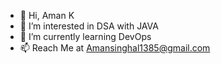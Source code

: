 - 👋 Hi, Aman K
- 👀 I’m interested in DSA with JAVA
- 🌱 I’m currently learning DevOps
- 📫 Reach Me at Amansinghal1385@gmail.com

<!---
IamSteveStifler/IamSteveStifler is a ✨ special ✨ repository because its `README.md` (this file) appears on your GitHub profile.
You can click the Preview link to take a look at your changes.
--->

